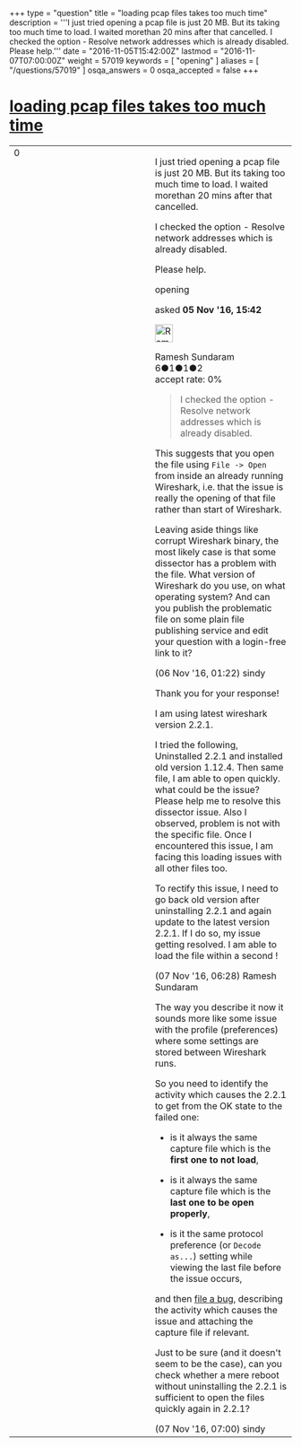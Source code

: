 +++
type = "question"
title = "loading pcap files takes too much time"
description = '''I just tried opening a pcap file is just 20 MB. But its taking too much time to load. I waited morethan 20 mins after that cancelled. I checked the option - Resolve network addresses which is already disabled.  Please help.'''
date = "2016-11-05T15:42:00Z"
lastmod = "2016-11-07T07:00:00Z"
weight = 57019
keywords = [ "opening" ]
aliases = [ "/questions/57019" ]
osqa_answers = 0
osqa_accepted = false
+++

<div class="headNormal">

# [loading pcap files takes too much time](/questions/57019/loading-pcap-files-takes-too-much-time)

</div>

<div id="main-body">

<div id="askform">

<table id="question-table" style="width:100%;"><colgroup><col style="width: 50%" /><col style="width: 50%" /></colgroup><tbody><tr class="odd"><td style="width: 30px; vertical-align: top"><div class="vote-buttons"><span id="post-57019-upvote" class="ajax-command post-vote up" rel="nofollow" title="I like this post (click again to cancel)"> </span><div id="post-57019-score" class="post-score" title="current number of votes">0</div><span id="post-57019-downvote" class="ajax-command post-vote down" rel="nofollow" title="I dont like this post (click again to cancel)"> </span> <span id="favorite-mark" class="ajax-command favorite-mark" rel="nofollow" title="mark/unmark this question as favorite (click again to cancel)"> </span><div id="favorite-count" class="favorite-count"></div></div></td><td><div id="item-right"><div class="question-body"><p>I just tried opening a pcap file is just 20 MB. But its taking too much time to load. I waited morethan 20 mins after that cancelled.</p><p>I checked the option - Resolve network addresses which is already disabled.</p><p>Please help.</p></div><div id="question-tags" class="tags-container tags"><span class="post-tag tag-link-opening" rel="tag" title="see questions tagged &#39;opening&#39;">opening</span></div><div id="question-controls" class="post-controls"></div><div class="post-update-info-container"><div class="post-update-info post-update-info-user"><p>asked <strong>05 Nov '16, 15:42</strong></p><img src="https://secure.gravatar.com/avatar/fe211cd44f87b3adb73f8b9cfb456039?s=32&amp;d=identicon&amp;r=g" class="gravatar" width="32" height="32" alt="Ramesh%20Sundaram&#39;s gravatar image" /><p><span>Ramesh Sundaram</span><br />
<span class="score" title="6 reputation points">6</span><span title="1 badges"><span class="badge1">●</span><span class="badgecount">1</span></span><span title="1 badges"><span class="silver">●</span><span class="badgecount">1</span></span><span title="2 badges"><span class="bronze">●</span><span class="badgecount">2</span></span><br />
<span class="accept_rate" title="Rate of the user&#39;s accepted answers">accept rate:</span> <span title="Ramesh Sundaram has no accepted answers">0%</span></p></div></div><div id="comments-container-57019" class="comments-container"><span id="57021"></span><div id="comment-57021" class="comment"><div id="post-57021-score" class="comment-score"></div><div class="comment-text"><blockquote><p>I checked the option - Resolve network addresses which is already disabled.</p></blockquote><p>This suggests that you open the file using <code>File -&gt; Open</code> from inside an already running Wireshark, i.e. that the issue is really the opening of that file rather than start of Wireshark.</p><p>Leaving aside things like corrupt Wireshark binary, the most likely case is that some dissector has a problem with the file. What version of Wireshark do you use, on what operating system? And can you publish the problematic file on some plain file publishing service and edit your question with a login-free link to it?</p></div><div id="comment-57021-info" class="comment-info"><span class="comment-age">(06 Nov '16, 01:22)</span> <span class="comment-user userinfo">sindy</span></div></div><span id="57050"></span><div id="comment-57050" class="comment"><div id="post-57050-score" class="comment-score"></div><div class="comment-text"><p>Thank you for your response!</p><p>I am using latest wireshark version 2.2.1.</p><p>I tried the following, Uninstalled 2.2.1 and installed old version 1.12.4. Then same file, I am able to open quickly. what could be the issue? Please help me to resolve this dissector issue. Also I observed, problem is not with the specific file. Once I encountered this issue, I am facing this loading issues with all other files too.</p><p>To rectify this issue, I need to go back old version after uninstalling 2.2.1 and again update to the latest version 2.2.1. If I do so, my issue getting resolved. I am able to load the file within a second !</p></div><div id="comment-57050-info" class="comment-info"><span class="comment-age">(07 Nov '16, 06:28)</span> <span class="comment-user userinfo">Ramesh Sundaram</span></div></div><span id="57051"></span><div id="comment-57051" class="comment"><div id="post-57051-score" class="comment-score"></div><div class="comment-text"><p>The way you describe it now it sounds more like some issue with the profile (preferences) where some settings are stored between Wireshark runs.</p><p>So you need to identify the activity which causes the 2.2.1 to get from the OK state to the failed one:</p><ul><li><p>is it always the same capture file which is the <strong>first one to not load</strong>,</p></li><li><p>is it always the same capture file which is the <strong>last one to be open properly</strong>,</p></li><li><p>is it the same protocol preference (or <code>Decode as...</code>) setting while viewing the last file before the issue occurs,</p></li></ul><p>and then <a href="https://bugs.wireshark.org/bugzilla/enter_bug.cgi">file a bug</a>, describing the activity which causes the issue and attaching the capture file if relevant.</p><p>Just to be sure (and it doesn't seem to be the case), can you check whether a mere reboot without uninstalling the 2.2.1 is sufficient to open the files quickly again in 2.2.1?</p></div><div id="comment-57051-info" class="comment-info"><span class="comment-age">(07 Nov '16, 07:00)</span> <span class="comment-user userinfo">sindy</span></div></div></div><div id="comment-tools-57019" class="comment-tools"></div><div class="clear"></div><div id="comment-57019-form-container" class="comment-form-container"></div><div class="clear"></div></div></td></tr></tbody></table>

</div>

</div>

